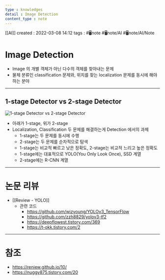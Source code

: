 ```yaml
---
type : knowledges
detail : Image Detection
content_type : note
---
```


[[AI]]
created : 2022-03-08 14:12
tags : #🖥️note #🖥️note/AI #🖥️note/AI/Note 

# Image Detection
- Image 의 개별 객체가 아닌 다수의 객체를 찾아내는 문제
- 물체 분류인 classification 문제와, 위치를 찾는 localization 문제를 동시에 해야하는 분야

---
## 1-stage Detector vs 2-stage Detector
![1-stage Detector vs 2-stage Detector](https://img1.daumcdn.net/thumb/R1280x0/?scode=mtistory2&fname=https%3A%2F%2Fblog.kakaocdn.net%2Fdn%2FbJgWZw%2Fbtqt1WwgYqC%2FtWhjSBbcm6wmtj9BAovgr0%2Fimg.png)

- 아래가 1-stage, 위가 2-stage
- Localization, Classification 두 문제를 해결하는게 Detection 에서의 과제
	- 1-stage는 두 문제를 동시에 수행
	- 2-stage는 두 문제를 순차적으로 탐색
	- 1-stage는 비교적 빠르고 낮은 정확도, 2-stage는 비교적 느리고 높은 정확도
	- 1-stage에는 대표적으로 YOLO(You Only Look Once), SSD 계열
	- 2-stage에는 R-CNN 계열

---
# 논문 리뷰
- [[Review - YOLO]]
	- 관련 코드
		- https://github.com/wizyoung/YOLOv3_TensorFlow
		- https://github.com/zzh8829/yolov3-tf2
		- https://deepflowest.tistory.com/369
		- https://t-okk.tistory.com/2

---
# 참조
- https://reniew.github.io/10/
- https://nuggy875.tistory.com/20
